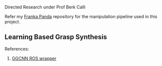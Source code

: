 Directed Research under Prof Berk Calli

Refer my [Franka Panda](https://github.com/cdbharath/franka_panda "Franka Panda") repository for the manipulation pipeline used in this project. 

## Learning Based Grasp Synthesis

References:
1. [GGCNN ROS wrapper](https://github.com/dougsm/mvp_grasp "GGCNN ROS wrapper")
